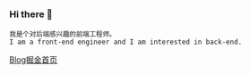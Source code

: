 ### Hi there 👋
    我是个对后端感兴趣的前端工程师。
    I am a front-end engineer and I am interested in back-end.

[Blog掘金首页](https://juejin.cn/user/993614678995736)